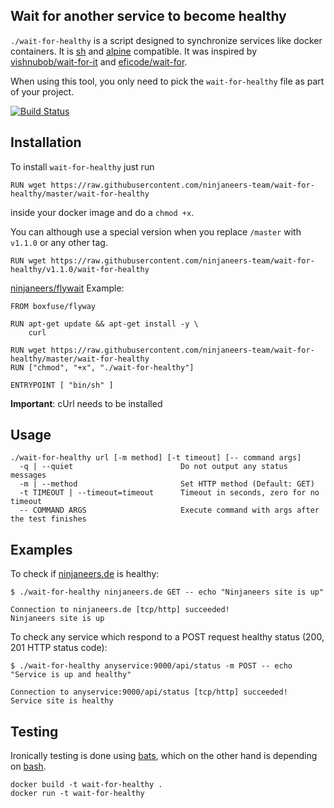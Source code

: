 ## Wait for another service to become healthy

`./wait-for-healthy` is a script designed to synchronize services like docker containers. It is [sh](https://en.wikipedia.org/wiki/Bourne_shell) and [alpine](https://alpinelinux.org/) compatible. It was inspired by [vishnubob/wait-for-it](https://github.com/vishnubob/wait-for-it) and [eficode/wait-for](https://github.com/eficode/wait-for).

When using this tool, you only need to pick the `wait-for-healthy` file as part of your project.

[![Build Status](https://travis-ci.org/ninjaneers-team/wait-for-healthy.svg?branch=master)](https://travis-ci.org/ninjaneers-team/wait-for-healthy)

## Installation

To install `wait-for-healthy` just run 

```
RUN wget https://raw.githubusercontent.com/ninjaneers-team/wait-for-healthy/master/wait-for-healthy
```

inside your docker image and do a `chmod +x`.

You can although use a special version when you replace `/master` with `v1.1.0` or any other tag.

```
RUN wget https://raw.githubusercontent.com/ninjaneers-team/wait-for-healthy/v1.1.0/wait-for-healthy
```

[ninjaneers/flywait](https://hub.docker.com/r/ninjaneers/flywait) Example: 

```
FROM boxfuse/flyway

RUN apt-get update && apt-get install -y \
    curl

RUN wget https://raw.githubusercontent.com/ninjaneers-team/wait-for-healthy/master/wait-for-healthy
RUN ["chmod", "+x", "./wait-for-healthy"]

ENTRYPOINT [ "bin/sh" ]
```

**Important**: cUrl needs to be installed

## Usage

```
./wait-for-healthy url [-m method] [-t timeout] [-- command args]
  -q | --quiet                        Do not output any status messages
  -m | --method                       Set HTTP method (Default: GET)
  -t TIMEOUT | --timeout=timeout      Timeout in seconds, zero for no timeout
  -- COMMAND ARGS                     Execute command with args after the test finishes
```

## Examples

To check if [ninjaneers.de](https://ninjaneers.de) is healthy:

```
$ ./wait-for-healthy ninjaneers.de GET -- echo "Ninjaneers site is up"

Connection to ninjaneers.de [tcp/http] succeeded!
Ninjaneers site is up
```

To check any service which respond to a POST request healthy status (200, 201 HTTP status code):

```
$ ./wait-for-healthy anyservice:9000/api/status -m POST -- echo "Service is up and healthy"

Connection to anyservice:9000/api/status [tcp/http] succeeded!
Service site is healthy
```

## Testing

Ironically testing is done using [bats](https://github.com/sstephenson/bats), which on the other hand is depending on [bash](https://en.wikipedia.org/wiki/Bash_(Unix_shell)).

    docker build -t wait-for-healthy .
    docker run -t wait-for-healthy


